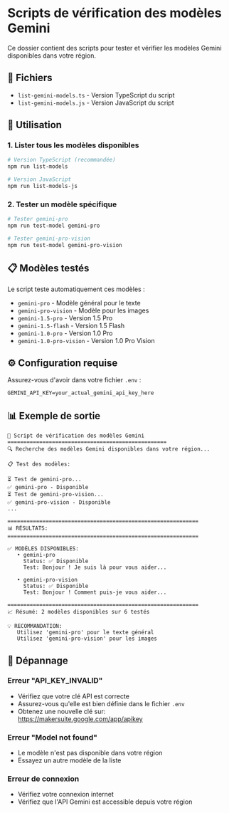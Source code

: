 # Scripts de vérification des modèles Gemini

Ce dossier contient des scripts pour tester et vérifier les modèles Gemini disponibles dans votre région.

## 📁 Fichiers

- `list-gemini-models.ts` - Version TypeScript du script
- `list-gemini-models.js` - Version JavaScript du script

## 🚀 Utilisation

### 1. Lister tous les modèles disponibles

```bash
# Version TypeScript (recommandée)
npm run list-models

# Version JavaScript
npm run list-models-js
```

### 2. Tester un modèle spécifique

```bash
# Tester gemini-pro
npm run test-model gemini-pro

# Tester gemini-pro-vision
npm run test-model gemini-pro-vision
```

## 📋 Modèles testés

Le script teste automatiquement ces modèles :

- `gemini-pro` - Modèle général pour le texte
- `gemini-pro-vision` - Modèle pour les images
- `gemini-1.5-pro` - Version 1.5 Pro
- `gemini-1.5-flash` - Version 1.5 Flash
- `gemini-1.0-pro` - Version 1.0 Pro
- `gemini-1.0-pro-vision` - Version 1.0 Pro Vision

## ⚙️ Configuration requise

Assurez-vous d'avoir dans votre fichier `.env` :

```env
GEMINI_API_KEY=your_actual_gemini_api_key_here
```

## 📊 Exemple de sortie

```
🚀 Script de vérification des modèles Gemini
==================================================
🔍 Recherche des modèles Gemini disponibles dans votre région...

📋 Test des modèles:

⏳ Test de gemini-pro...
✅ gemini-pro - Disponible
⏳ Test de gemini-pro-vision...
✅ gemini-pro-vision - Disponible
...

============================================================
📊 RÉSULTATS:
============================================================

✅ MODÈLES DISPONIBLES:
   • gemini-pro
     Status: ✅ Disponible
     Test: Bonjour ! Je suis là pour vous aider...

   • gemini-pro-vision
     Status: ✅ Disponible
     Test: Bonjour ! Comment puis-je vous aider...

============================================================
📈 Résumé: 2 modèles disponibles sur 6 testés

💡 RECOMMANDATION:
   Utilisez 'gemini-pro' pour le texte général
   Utilisez 'gemini-pro-vision' pour les images
```

## 🔧 Dépannage

### Erreur "API_KEY_INVALID"
- Vérifiez que votre clé API est correcte
- Assurez-vous qu'elle est bien définie dans le fichier `.env`
- Obtenez une nouvelle clé sur: https://makersuite.google.com/app/apikey

### Erreur "Model not found"
- Le modèle n'est pas disponible dans votre région
- Essayez un autre modèle de la liste

### Erreur de connexion
- Vérifiez votre connexion internet
- Vérifiez que l'API Gemini est accessible depuis votre région
